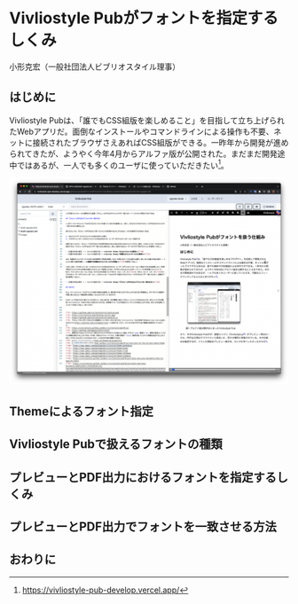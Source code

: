 # Vivliostyle Pubがフォントを指定するしくみ

小形克宏（一般社団法人ビブリオスタイル理事）

## はじめに

Vivliostyle Pubは、「誰でもCSS組版を楽しめること」を目指して立ち上げられたWebアプリだ。面倒なインストールやコマンドラインによる操作も不要、ネットに接続されたブラウザさえあればCSS組版ができる。一昨年から開発が進められてきたが、ようやく今年4月からアルファ版が公開された。まだまだ開発途中ではあるが、一人でも多くのユーザに使っていただきたい[^1]。


![図1 アルファ版公開がはじめったVivliostyle Pub](content/ogwata/image/fig-1.png)


## Themeによるフォント指定


## Vivliostyle Pubで扱えるフォントの種類

## プレビューとPDF出力におけるフォントを指定するしくみ

## プレビューとPDF出力でフォントを一致させる方法


## おわりに


[^1]: https://vivliostyle-pub-develop.vercel.app/